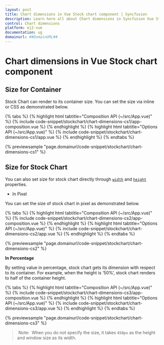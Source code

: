```yaml
---
layout: post
title: Chart dimensions in Vue Stock chart component | Syncfusion
description: Learn here all about Chart dimensions in Syncfusion Vue Stock chart component of Syncfusion Essential JS 2 and more.
control: Chart dimensions 
platform: ej2-vue
documentation: ug
domainurl: ##DomainURL##
---
```


# Chart dimensions in Vue Stock chart component

## Size for Container

Stock Chart can render to its container size. You can set the size via inline or CSS as demonstrated below.

{% tabs %}
{% highlight html tabtitle="Composition API (~/src/App.vue)" %}
{% include code-snippet/stockchart/chart-dimensions-cs1/app-composition.vue %}
{% endhighlight %}
{% highlight html tabtitle="Options API (~/src/App.vue)" %}
{% include code-snippet/stockchart/chart-dimensions-cs1/app.vue %}
{% endhighlight %}
{% endtabs %}
        
{% previewsample "page.domainurl/code-snippet/stockchart/chart-dimensions-cs1" %}

## Size for Stock Chart

You can also set size for stock chart directly through [`width`](https://ej2.syncfusion.com/vue/documentation/api/stock-chart/#width) and
[`height`](https://ej2.syncfusion.com/vue/documentation/api/stock-chart/#height) properties.
<!-- markdownlint-disable MD036 -->
* In Pixel
<!-- markdownlint-disable MD036 -->

You can set the size of stock chart in pixel as demonstrated below.

{% tabs %}
{% highlight html tabtitle="Composition API (~/src/App.vue)" %}
{% include code-snippet/stockchart/chart-dimensions-cs2/app-composition.vue %}
{% endhighlight %}
{% highlight html tabtitle="Options API (~/src/App.vue)" %}
{% include code-snippet/stockchart/chart-dimensions-cs2/app.vue %}
{% endhighlight %}
{% endtabs %}
        
{% previewsample "page.domainurl/code-snippet/stockchart/chart-dimensions-cs2" %}

**In Percentage**

By setting value in percentage, stock chart gets its dimension with respect to its container. For example,
when the height is ‘50%’, stock chart renders to half of the container height.

{% tabs %}
{% highlight html tabtitle="Composition API (~/src/App.vue)" %}
{% include code-snippet/stockchart/chart-dimensions-cs3/app-composition.vue %}
{% endhighlight %}
{% highlight html tabtitle="Options API (~/src/App.vue)" %}
{% include code-snippet/stockchart/chart-dimensions-cs3/app.vue %}
{% endhighlight %}
{% endtabs %}
        
{% previewsample "page.domainurl/code-snippet/stockchart/chart-dimensions-cs3" %}

> Note:  When you do not specify the size, it takes `450px` as the height and window size as its width.